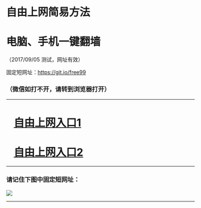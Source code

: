 ﻿# 自由上网简易方法

# 电脑、手机一键翻墙

（2017/09/05 测试，网址有效）

固定短网址：https://git.io/free99

### （微信如打不开，请转到浏览器打开）


***





# &nbsp;&nbsp; <a href="http://ft22516367.fwq-tz1001.xyz/fwqtz01.html?t=09050012719 " target="_blank">自由上网入口1</a>
# &nbsp;&nbsp; <a href="http://ft20340719.fwq-tz1002.xyz/fwqtz02.html?t=09050018855 " target="_blank">自由上网入口2</a>
***

### 请记住下图中固定短网址：

<img src="https://s3-us-west-2.amazonaws.com/fwq-1001/yjfq-20170905okok.png" /> 


***

